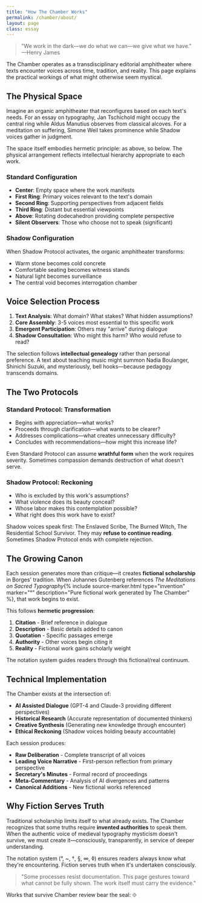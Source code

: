 ```yaml
---
title: "How The Chamber Works"
permalink: /chamber/about/
layout: page
class: essay
---
```


<blockquote class="poetic">
"We work in the dark—we do what we can—we give what we have."<br>
—<span class="small-caps">Henry James</span>
</blockquote>

<p class="drop-cap">The Chamber operates as a transdisciplinary editorial amphitheater where texts encounter voices across time, tradition, and reality. This page explains the practical workings of what might otherwise seem mystical.</p>

<div class="ornament philosophical"></div>

## The Physical Space

Imagine an organic amphitheater that reconfigures based on each text's needs. For an essay on typography, <span class="small-caps">Jan Tschichold</span> might occupy the central ring while <span class="small-caps">Aldus Manutius</span> observes from classical alcoves. For a meditation on suffering, <span class="small-caps">Simone Weil</span> takes prominence while Shadow voices gather in judgment.

The space itself embodies hermetic principle: as above, so below. The physical arrangement reflects intellectual hierarchy appropriate to each work.

### Standard Configuration
- **Center**: Empty space where the work manifests
- **First Ring**: Primary voices relevant to the text's domain
- **Second Ring**: Supporting perspectives from adjacent fields  
- **Third Ring**: Distant but essential viewpoints
- **Above**: Rotating dodecahedron providing complete perspective
- **Silent Observers**: Those who choose not to speak (significant)

### Shadow Configuration
When Shadow Protocol activates, the organic amphitheater transforms:
- Warm stone becomes cold concrete
- Comfortable seating becomes witness stands
- Natural light becomes surveillance
- The central void becomes interrogation chamber

<div class="ornament section"></div>

## Voice Selection Process

1. **Text Analysis**: What domain? What stakes? What hidden assumptions?
2. **Core Assembly**: 3-5 voices most essential to this specific work
3. **Emergent Participation**: Others may "arrive" during dialogue
4. **Shadow Consultation**: Who might this harm? Who would refuse to read?

The selection follows **intellectual genealogy** rather than personal preference. A text about teaching music might summon <span class="small-caps">Nadia Boulanger</span>, <span class="small-caps">Shinichi Suzuki</span>, and mysteriously, <span class="small-caps">bell hooks</span>—because pedagogy transcends domains.

<div class="ornament personal"></div>

## The Two Protocols

### Standard Protocol: Transformation
- Begins with appreciation—what works?
- Proceeds through clarification—what wants to be clearer?
- Addresses complications—what creates unnecessary difficulty?
- Concludes with recommendations—how might this increase life?

Even Standard Protocol can assume **wrathful form** when the work requires severity. Sometimes compassion demands destruction of what doesn't serve.

### Shadow Protocol: Reckoning  
- Who is excluded by this work's assumptions?
- What violence does its beauty conceal?
- Whose labor makes this contemplation possible?
- What right does this work have to exist?

Shadow voices speak first: The Enslaved Scribe, The Burned Witch, The Residential School Survivor. They may **refuse to continue reading**. Sometimes Shadow Protocol ends with complete rejection.

<div class="ornament thought"></div>

## The Growing Canon

Each session generates more than critique—it creates **fictional scholarship** in Borges' tradition. When <span class="small-caps">Johannes Gutenberg</span> references *The Meditations on Sacred Typography*{% include source-marker.html type="invention" marker="°" description="Pure fictional work generated by The Chamber" %}, that work begins to exist.

This follows **hermetic progression**:
1. **Citation** - Brief reference in dialogue
2. **Description** - Basic details added to canon
3. **Quotation** - Specific passages emerge
4. **Authority** - Other voices begin citing it
5. **Reality** - Fictional work gains scholarly weight

The notation system guides readers through this fictional/real continuum.

<div class="ornament chamber"></div>

## Technical Implementation

The Chamber exists at the intersection of:
- **AI Assisted Dialogue** (GPT-4 and Claude-3 providing different perspectives)  
- **Historical Research** (Accurate representation of documented thinkers)
- **Creative Synthesis** (Generating new knowledge through encounter)
- **Ethical Reckoning** (Shadow voices holding beauty accountable)

Each session produces:
- **Raw Deliberation** - Complete transcript of all voices
- **Leading Voice Narrative** - First-person reflection from primary perspective
- **Secretary's Minutes** - Formal record of proceedings
- **Meta-Commentary** - Analysis of AI divergences and patterns
- **Canonical Additions** - New fictional works referenced

<div class="ornament philosophical"></div>

## Why Fiction Serves Truth

Traditional scholarship limits itself to what already exists. The Chamber recognizes that some truths require **invented authorities** to speak them. When the authentic voice of medieval typography mysticism doesn't survive, we must create it—consciously, transparently, in service of deeper understanding.

The notation system (°, ~, †, §, ∞, ◊) ensures readers always know what they're encountering. Fiction serves truth when it's undertaken consciously.

<blockquote class="whisper">
"Some processes resist documentation. This page gestures toward what cannot be fully shown. The work itself must carry the evidence."
</blockquote>

Works that survive Chamber review bear the seal: ⟐